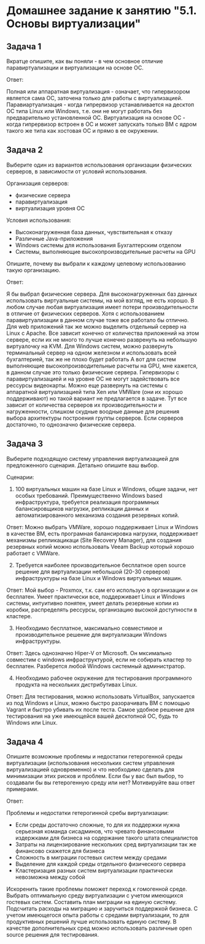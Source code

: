 ﻿# Домашнее задание к занятию "5.1. Основы виртуализации"

## Задача 1

Вкратце опишите, как вы поняли - в чем основное отличие паравиртуализации и виртуализации на основе ОС.

Ответ:

Полная или аппаратная виртуализация - означает, что гипервизором является сама ОС, заточена только для работы с виртуализацией.
Паравиартуализация - когда гипрервизор устанавливается на десктоп ОС типа Linux или Windows, т.е. они не могут работать без предварительно установленной ОС.
Виртуализация на основе ОС - когда гипрервизор встроен в ОС и может запускать только ВМ с ядром такого же типа как хостовая ОС и прямо в ее окружении.

## Задача 2

Выберите один из вариантов использования организации физических серверов, 
в зависимости от условий использования.

Организация серверов:
- физические сервера
- паравиртуализация
- виртуализация уровня ОС

Условия использования:

- Высоконагруженная база данных, чувствительная к отказу
- Различные Java-приложения
- Windows системы для использования Бухгалтерским отделом 
- Системы, выполняющие высокопроизводительные расчеты на GPU

Опишите, почему вы выбрали к каждому целевому использованию такую организацию.

Ответ:

Я бы выбрал физические сервера.
Для высоконагруженных баз данных использовать виртуальные системы, на мой взгляд, не есть хорошо. В любом случае любая виртуализация имеет потери производительности
в отличие от физических серверов. Хотя с использованием паравиртуализации в данном случае тоже все работало бы отлично.
Для web приложений так же можно выделить отдельный сервер на Linux c Apache. Все зависит конечно от количества приложений на этом сервере, если их не много то лучше конечно развренуть на небольшую виртуалочку на KVM.
Для Windows систем, можно развернуть терминальный сервер на одном железном и использовать всей бухгалтерией, так же не плохо будет работать
А вот для систем выполняющие высокопроизводительные расчеты на GPU, мне кажется, в данном случае это только физические сервера. Гипервизоры с паравиртуализацией и на уровне ОС не могут задействовать все рессурсы видеокарты. Можно еще развернуть на системы с аппаратной виртуализацией типа Xen или VMWare (они их хорошо поддерживают) но такой вариант не предлагается в задаче.
Тут все зависит от количества серверов их производительности и нагруженности, слишком скудные воодные данные для решения выбора архитектуры построения группы серверов.
Если серверов достаточно, то однозначно физические сервера.

## Задача 3

Выберите подходящую систему управления виртуализацией для предложенного сценария. Детально опишите ваш выбор.

Сценарии:

1. 100 виртуальных машин на базе Linux и Windows, общие задачи, нет особых требований. Преимущественно Windows based инфраструктура, требуется реализация программных балансировщиков нагрузки, репликации данных и автоматизированного механизма создания резервных копий.

Ответ:
Можно выбрать VMWare, хорошо поддерживает Linux и Windows в качестве ВМ, есть програмная балансировка нагрузки, поддерживает механизмы репликацикаци (Site Recovery Manager), для создания резервных копий можно использовать Veeam Backup который хорошо работает с VMWare.

2. Требуется наиболее производительное бесплатное open source решение для виртуализации небольшой (20-30 серверов) инфраструктуры на базе Linux и Windows виртуальных машин.

Ответ:
Мой выбор - Proxmox, т.к. сам его использую в организации и он бесплатен. Умеет практически все, поддерживает Linux и Windows системы, интуитивно понятен, умеет делать резервные копии из коробки, распределять рессурсы, организацию высокой доступности в кластере.

3. Необходимо бесплатное, максимально совместимое и производительное решение для виртуализации Windows инфраструктуры.

Ответ:
Здесь однозначно Hiper-V от Microsoft. Он мксимально совместим с windows инфраструктурой, если не собирать кластер то бесплатен. Разберется любой Windows системный администратор.

4. Необходимо рабочее окружение для тестирования программного продукта на нескольких дистрибутивах Linux.

Ответ:
Для тестирования, можно использовать VirtualBox, запускается из под Windows и Linux, можно быстро разорачивать ВМ с помощью Vagrant и быстро убивать их после теста.
Самое удобное решение для тестирования на уже имеющейся вашей десктопной ОС, будь то Windows или Linux. 

## Задача 4

Опишите возможные проблемы и недостатки гетерогенной среды виртуализации (использования нескольких систем управления виртуализацией одновременно) и что необходимо сделать для минимизации этих рисков и проблем. Если бы у вас был выбор, то создавали бы вы гетерогенную среду или нет? Мотивируйте ваш ответ примерами.

Ответ:

Проблемы и недостатки гетерогинной сребы виртуализации:
- Если среды достаточно сложные, то для их поддержки нужна серьезная команда сисадминов, что чревато финансовыми издержками для бизнеса на содержание такого штата специалистов
- Затраты на лицензирование нескольких сред виртуализации так же финансово скажется для бизнеса
- Сложность в миграции гостевых систем между средами
- Выделение для каждой среды отдельного физического сервера
- Кластеризация разных систем виртуализации практически невозможна между собой

Искоренить такие проблемы поможет переход к гомогенной среде. Выбрать оптимальную среду виртуализации с учетом имеющихся гостевых систем. Составить план миграции на единую систему.
Подсчитать расходы на миграцию и заручиться поддержкой бизнеса.
С учетом имеющегося опыта работы с средами виртуализации, то для продуктивных решений лучше использовать единую систему. В качестве дополнительных сред можно использовать различные open source
решения для тестирования. 